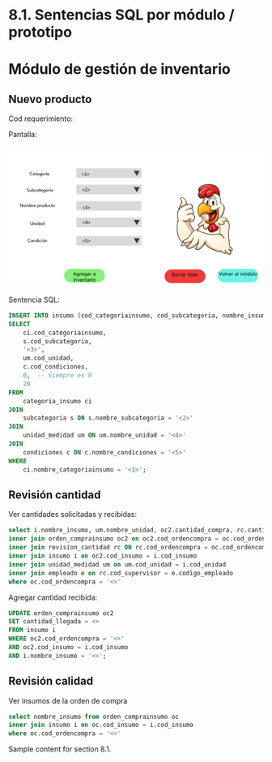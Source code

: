 # 8.1. Sentencias SQL por módulo / prototipo

# Módulo de gestión de inventario
## Nuevo producto
Cod requerimiento:

Pantalla:

![alt text](image.png)

Sentencia SQL:

```sql 
INSERT INTO insumo (cod_categoriainsumo, cod_subcategoria, nombre_insumo, cod_unidad, cod_condiciones, cantidad_total, umbral)
SELECT 
    ci.cod_categoriainsumo,
    s.cod_subcategoria,
    '<3>',
    um.cod_unidad,
    c.cod_condiciones,
    0,  -- Siempre es 0
    20
FROM 
    categoria_insumo ci
JOIN 
    subcategoria s ON s.nombre_subcategoria = '<2>'
JOIN 
    unidad_medidad um ON um.nombre_unidad = '<4>'
JOIN 
    condiciones c ON c.nombre_condiciones = '<5>'
WHERE 
    ci.nombre_categoriainsumo = '<1>';
```

## Revisión cantidad

Ver cantidades solicitadas y recibidas:
```sql
select i.nombre_insumo, um.nombre_unidad, oc2.cantidad_compra, rc.cantidad_revisada, rc.cod_supervisor  from orden_compra oc
inner join orden_comprainsumo oc2 on oc2.cod_ordencompra = oc.cod_ordencompra 
inner join revision_cantidad rc ON rc.cod_ordencompra = oc.cod_ordencompra 
inner join insumo i on oc2.cod_insumo = i.cod_insumo 
inner join unidad_medidad um on um.cod_unidad = i.cod_unidad 
inner join empleado e on rc.cod_supervisor = e.codigo_empleado 
where oc.cod_ordencompra = '<>'
```

Agregar cantidad recibida:
```sql
UPDATE orden_comprainsumo oc2
SET cantidad_llegada = <>
FROM insumo i
WHERE oc2.cod_ordencompra = '<>'
AND oc2.cod_insumo = i.cod_insumo
AND i.nombre_insumo = '<>';
```

## Revisión calidad

Ver insumos de la orden de compra
```sql
select nombre_insumo from orden_comprainsumo oc 
inner join insumo i on oc.cod_insumo = i.cod_insumo 
where oc.cod_ordencompra = '<>'
```

Sample content for section 8.1.